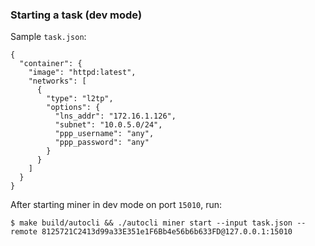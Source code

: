 ### Starting a task (dev mode)

Sample `task.json`:

```
{
  "container": {
    "image": "httpd:latest",
    "networks": [
      {
        "type": "l2tp",
        "options": {
          "lns_addr": "172.16.1.126",
          "subnet": "10.0.5.0/24",
          "ppp_username": "any",
          "ppp_password": "any"
        }
      }
    ]
  }
}
```

After starting miner in dev mode on port `15010`, run:

```
$ make build/autocli && ./autocli miner start --input task.json --remote 8125721C2413d99a33E351e1F6Bb4e56b6b633FD@127.0.0.1:15010
```
